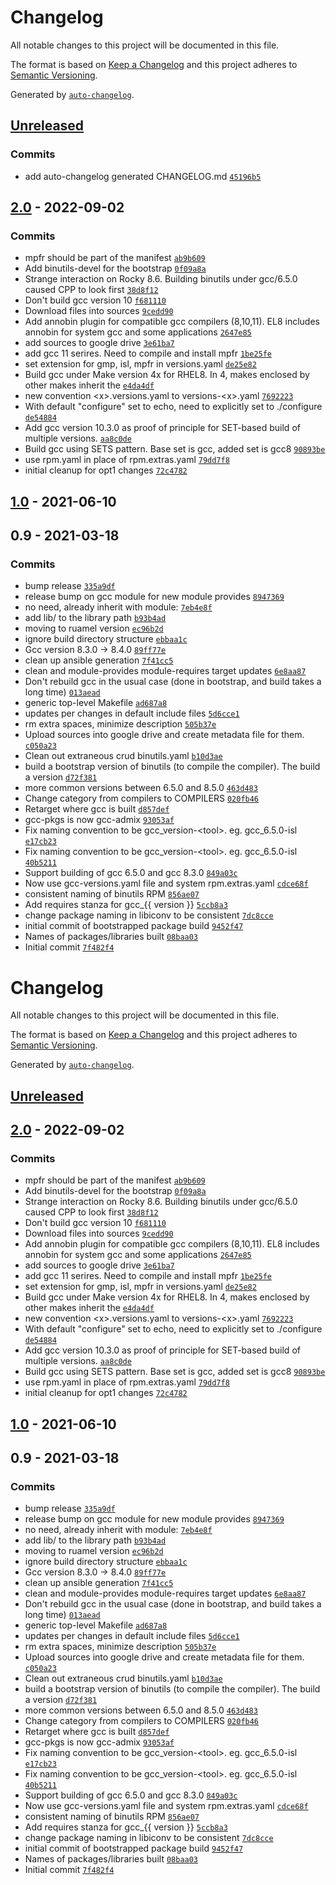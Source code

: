 # Changelog

All notable changes to this project will be documented in this file.

The format is based on [Keep a Changelog](https://keepachangelog.com/en/1.0.0/)
and this project adheres to [Semantic Versioning](https://semver.org/spec/v2.0.0.html).

Generated by [`auto-changelog`](https://github.com/CookPete/auto-changelog).

## [Unreleased](https://github.com/RCIC-UCI-Public/gcc-admix/compare/2.0...HEAD)

### Commits

- add auto-changelog generated CHANGELOG.md [`45196b5`](https://github.com/RCIC-UCI-Public/gcc-admix/commit/45196b56541d05d6de600c26052534ebca8a4343)

## [2.0](https://github.com/RCIC-UCI-Public/gcc-admix/compare/1.0...2.0) - 2022-09-02

### Commits

- mpfr should be part of the manifest [`ab9b609`](https://github.com/RCIC-UCI-Public/gcc-admix/commit/ab9b6092d1c2bfbe74dfd2581f60dc02a4e4b349)
- Add binutils-devel for the bootstrap [`0f09a8a`](https://github.com/RCIC-UCI-Public/gcc-admix/commit/0f09a8a6c833a2d6159a076428fda93cf58c3b19)
- Strange interaction on Rocky 8.6.  Building binutils under gcc/6.5.0 caused CPP to look first [`38d8f12`](https://github.com/RCIC-UCI-Public/gcc-admix/commit/38d8f12d8d9d0bb6547fac2cc56ea9a9546e92aa)
- Don't build gcc version 10 [`f681110`](https://github.com/RCIC-UCI-Public/gcc-admix/commit/f6811106b32b1215d7d0e7cf3fd48c55b3d5faeb)
- Download files into sources [`9cedd90`](https://github.com/RCIC-UCI-Public/gcc-admix/commit/9cedd90a3003526d004ddf3cc9864dbb75545518)
- Add annobin plugin for compatible gcc compilers (8,10,11). EL8 includes annobin for system gcc and some applications [`2647e85`](https://github.com/RCIC-UCI-Public/gcc-admix/commit/2647e857d1e52276c56da5d43b19862e84843774)
- add sources to google drive [`3e61ba7`](https://github.com/RCIC-UCI-Public/gcc-admix/commit/3e61ba7e28813f88b1a1102a54f1f804762454e7)
- add gcc 11 serires. Need to compile and install mpfr [`1be25fe`](https://github.com/RCIC-UCI-Public/gcc-admix/commit/1be25fe230629c2e1230092f5bf7b5e4e1c42e36)
- set extension for gmp, isl, mpfr in versions.yaml [`de25e82`](https://github.com/RCIC-UCI-Public/gcc-admix/commit/de25e82af15c894ffbfb9c28504330c70205f78c)
- Build gcc under Make version 4x for RHEL8.  In 4, makes enclosed by other makes inherit the [`e4da4df`](https://github.com/RCIC-UCI-Public/gcc-admix/commit/e4da4df9509da64692264e670d41651e4c294508)
- new convention &lt;x&gt;.versions.yaml to versions-&lt;x&gt;.yaml [`7692223`](https://github.com/RCIC-UCI-Public/gcc-admix/commit/76922230bd0301214328d72a4a0824a54380fee2)
- With default "configure" set to echo, need to explicitly set to ./configure [`de54884`](https://github.com/RCIC-UCI-Public/gcc-admix/commit/de5488414482c3afa41b9d593b779aa5d67e70ce)
- Add gcc version 10.3.0 as proof of principle for SET-based build of multiple versions. [`aa8c0de`](https://github.com/RCIC-UCI-Public/gcc-admix/commit/aa8c0deed150c527048fa321bf9b84a145ae9cb8)
- Build gcc using SETS pattern. Base set is gcc, added set is gcc8 [`90893be`](https://github.com/RCIC-UCI-Public/gcc-admix/commit/90893be92e9c39da4c7b812c743c5b8d511dcc7a)
- use rpm.yaml in place of rpm.extras.yaml [`79dd7f8`](https://github.com/RCIC-UCI-Public/gcc-admix/commit/79dd7f81af429fea84534edfc3b0c62d42992cf7)
- initial cleanup for opt1 changes [`72c4782`](https://github.com/RCIC-UCI-Public/gcc-admix/commit/72c4782fb0e6c0832de80c181605ab3210d13c75)

## [1.0](https://github.com/RCIC-UCI-Public/gcc-admix/compare/0.9...1.0) - 2021-06-10

## 0.9 - 2021-03-18

### Commits

- bump release [`335a9df`](https://github.com/RCIC-UCI-Public/gcc-admix/commit/335a9df683555237548d1625b209d48e12b24c5d)
- release bump on gcc module for new module provides [`8947369`](https://github.com/RCIC-UCI-Public/gcc-admix/commit/89473698a217122e1867577c0ba7e00fa2621906)
- no need, already inherit with module: [`7eb4e8f`](https://github.com/RCIC-UCI-Public/gcc-admix/commit/7eb4e8f956b0bb5ecb46d1e2a16ab98b058f27d5)
- add lib/  to the library path [`b93b4ad`](https://github.com/RCIC-UCI-Public/gcc-admix/commit/b93b4adc21e0df00429c90b501b1685518e1e784)
- moving to ruamel version [`ec96b2d`](https://github.com/RCIC-UCI-Public/gcc-admix/commit/ec96b2d78744ea4d6bf2b8603c3e327416fc606d)
- ignore build directory structure [`ebbaa1c`](https://github.com/RCIC-UCI-Public/gcc-admix/commit/ebbaa1c093fedd5504a12e8dd1f3428976d4e307)
- Gcc version 8.3.0 -&gt; 8.4.0 [`89ff77e`](https://github.com/RCIC-UCI-Public/gcc-admix/commit/89ff77e46676c19a01615278582b1df91e609414)
- clean up ansible generation [`7f41cc5`](https://github.com/RCIC-UCI-Public/gcc-admix/commit/7f41cc5499a1d62e0e52d960030737545a6361e4)
- clean and module-provides module-requires target updates [`6e8aa87`](https://github.com/RCIC-UCI-Public/gcc-admix/commit/6e8aa8756ff572a920898cd69d3f3dec29362ba0)
- Don't rebuild gcc in the usual case (done in bootstrap, and build takes a long time) [`013aead`](https://github.com/RCIC-UCI-Public/gcc-admix/commit/013aead010baa21250f390ecc10a795b339509d7)
- generic top-level Makefile [`ad687a8`](https://github.com/RCIC-UCI-Public/gcc-admix/commit/ad687a8095acae3c5e62ab548649030f9ad317a9)
- updates per changes in default include files [`5d6cce1`](https://github.com/RCIC-UCI-Public/gcc-admix/commit/5d6cce144dec1636c80689b571ff81f2a309e1c4)
- rm extra spaces, minimize description [`505b37e`](https://github.com/RCIC-UCI-Public/gcc-admix/commit/505b37e014cba4699e3631997c6d17f0236149e8)
- Upload sources into google drive and create metadata file for them. [`c050a23`](https://github.com/RCIC-UCI-Public/gcc-admix/commit/c050a235c7fe20adc1bd07d432605f2770ac18eb)
- Clean out extraneous crud binutils.yaml [`b10d3ae`](https://github.com/RCIC-UCI-Public/gcc-admix/commit/b10d3ae05a285a4b19c35f22826ed6b53d36416c)
- build a bootstrap version of binutils (to compile the compiler). The build a version [`d72f381`](https://github.com/RCIC-UCI-Public/gcc-admix/commit/d72f381e6f3b787a5f7522f6abc6e6db731a89be)
- more common versions between 6.5.0 and 8.5.0 [`463d483`](https://github.com/RCIC-UCI-Public/gcc-admix/commit/463d4837c83bf11e3753fcdcec05bbf28dbcbb1b)
- Change category from compilers to COMPILERS [`020fb46`](https://github.com/RCIC-UCI-Public/gcc-admix/commit/020fb46175693b3dbacb4b7504bce9ef4acb06f9)
- Retarget where gcc is built [`d857def`](https://github.com/RCIC-UCI-Public/gcc-admix/commit/d857defd365f9171183695b639d7a5a8395efa8e)
- gcc-pkgs is now gcc-admix [`93053af`](https://github.com/RCIC-UCI-Public/gcc-admix/commit/93053af41c2b6d5829f65e75ef64f33ad7007ebe)
- Fix naming convention to be gcc_version-&lt;tool&gt;. eg. gcc_6.5.0-isl [`e17cb23`](https://github.com/RCIC-UCI-Public/gcc-admix/commit/e17cb23ddc230cff15cc921c4f082ea4ffd3bcd0)
- Fix naming convention to be gcc_version-&lt;tool&gt;. eg. gcc_6.5.0-isl [`40b5211`](https://github.com/RCIC-UCI-Public/gcc-admix/commit/40b5211b2eb48d8b1b3b724865fa2edb8d472e97)
- Support building of gcc 6.5.0 and gcc 8.3.0 [`849a03c`](https://github.com/RCIC-UCI-Public/gcc-admix/commit/849a03c1edd22e2588616044c04d408dc91d199b)
- Now use gcc-versions.yaml file and system rpm.extras.yaml [`cdce68f`](https://github.com/RCIC-UCI-Public/gcc-admix/commit/cdce68f5264ef03ea37132ea5df5bd34139a89d0)
- consistent naming of binutils RPM [`856ae07`](https://github.com/RCIC-UCI-Public/gcc-admix/commit/856ae0742020c76be185a1170229cca45b70e061)
- Add requires stanza for gcc_{{ version }} [`5ccb8a3`](https://github.com/RCIC-UCI-Public/gcc-admix/commit/5ccb8a35f434ab67b373be822c4086dfdd5627a0)
- change package naming in libiconv to be consistent [`7dc8cce`](https://github.com/RCIC-UCI-Public/gcc-admix/commit/7dc8cce9fbe0aaf310832ea10bef93f521919e90)
- initial commit of bootstrapped package build [`9452f47`](https://github.com/RCIC-UCI-Public/gcc-admix/commit/9452f470361222636a8be68ac7dc44ce4995c689)
- Names of packages/libraries built [`08baa03`](https://github.com/RCIC-UCI-Public/gcc-admix/commit/08baa03342f195478ee456b60e5f147fd119e273)
- Initial commit [`7f482f4`](https://github.com/RCIC-UCI-Public/gcc-admix/commit/7f482f4363e73cb5ebe0246f6604153fee99a13e)

<!-- auto-changelog-above -->
# Changelog

All notable changes to this project will be documented in this file.

The format is based on [Keep a Changelog](https://keepachangelog.com/en/1.0.0/)
and this project adheres to [Semantic Versioning](https://semver.org/spec/v2.0.0.html).

Generated by [`auto-changelog`](https://github.com/CookPete/auto-changelog).

## [Unreleased](https://github.com/RCIC-UCI-Public/gcc-admix/compare/2.0...HEAD)

## [2.0](https://github.com/RCIC-UCI-Public/gcc-admix/compare/1.0...2.0) - 2022-09-02

### Commits

- mpfr should be part of the manifest [`ab9b609`](https://github.com/RCIC-UCI-Public/gcc-admix/commit/ab9b6092d1c2bfbe74dfd2581f60dc02a4e4b349)
- Add binutils-devel for the bootstrap [`0f09a8a`](https://github.com/RCIC-UCI-Public/gcc-admix/commit/0f09a8a6c833a2d6159a076428fda93cf58c3b19)
- Strange interaction on Rocky 8.6.  Building binutils under gcc/6.5.0 caused CPP to look first [`38d8f12`](https://github.com/RCIC-UCI-Public/gcc-admix/commit/38d8f12d8d9d0bb6547fac2cc56ea9a9546e92aa)
- Don't build gcc version 10 [`f681110`](https://github.com/RCIC-UCI-Public/gcc-admix/commit/f6811106b32b1215d7d0e7cf3fd48c55b3d5faeb)
- Download files into sources [`9cedd90`](https://github.com/RCIC-UCI-Public/gcc-admix/commit/9cedd90a3003526d004ddf3cc9864dbb75545518)
- Add annobin plugin for compatible gcc compilers (8,10,11). EL8 includes annobin for system gcc and some applications [`2647e85`](https://github.com/RCIC-UCI-Public/gcc-admix/commit/2647e857d1e52276c56da5d43b19862e84843774)
- add sources to google drive [`3e61ba7`](https://github.com/RCIC-UCI-Public/gcc-admix/commit/3e61ba7e28813f88b1a1102a54f1f804762454e7)
- add gcc 11 serires. Need to compile and install mpfr [`1be25fe`](https://github.com/RCIC-UCI-Public/gcc-admix/commit/1be25fe230629c2e1230092f5bf7b5e4e1c42e36)
- set extension for gmp, isl, mpfr in versions.yaml [`de25e82`](https://github.com/RCIC-UCI-Public/gcc-admix/commit/de25e82af15c894ffbfb9c28504330c70205f78c)
- Build gcc under Make version 4x for RHEL8.  In 4, makes enclosed by other makes inherit the [`e4da4df`](https://github.com/RCIC-UCI-Public/gcc-admix/commit/e4da4df9509da64692264e670d41651e4c294508)
- new convention &lt;x&gt;.versions.yaml to versions-&lt;x&gt;.yaml [`7692223`](https://github.com/RCIC-UCI-Public/gcc-admix/commit/76922230bd0301214328d72a4a0824a54380fee2)
- With default "configure" set to echo, need to explicitly set to ./configure [`de54884`](https://github.com/RCIC-UCI-Public/gcc-admix/commit/de5488414482c3afa41b9d593b779aa5d67e70ce)
- Add gcc version 10.3.0 as proof of principle for SET-based build of multiple versions. [`aa8c0de`](https://github.com/RCIC-UCI-Public/gcc-admix/commit/aa8c0deed150c527048fa321bf9b84a145ae9cb8)
- Build gcc using SETS pattern. Base set is gcc, added set is gcc8 [`90893be`](https://github.com/RCIC-UCI-Public/gcc-admix/commit/90893be92e9c39da4c7b812c743c5b8d511dcc7a)
- use rpm.yaml in place of rpm.extras.yaml [`79dd7f8`](https://github.com/RCIC-UCI-Public/gcc-admix/commit/79dd7f81af429fea84534edfc3b0c62d42992cf7)
- initial cleanup for opt1 changes [`72c4782`](https://github.com/RCIC-UCI-Public/gcc-admix/commit/72c4782fb0e6c0832de80c181605ab3210d13c75)

## [1.0](https://github.com/RCIC-UCI-Public/gcc-admix/compare/0.9...1.0) - 2021-06-10

## 0.9 - 2021-03-18

### Commits

- bump release [`335a9df`](https://github.com/RCIC-UCI-Public/gcc-admix/commit/335a9df683555237548d1625b209d48e12b24c5d)
- release bump on gcc module for new module provides [`8947369`](https://github.com/RCIC-UCI-Public/gcc-admix/commit/89473698a217122e1867577c0ba7e00fa2621906)
- no need, already inherit with module: [`7eb4e8f`](https://github.com/RCIC-UCI-Public/gcc-admix/commit/7eb4e8f956b0bb5ecb46d1e2a16ab98b058f27d5)
- add lib/  to the library path [`b93b4ad`](https://github.com/RCIC-UCI-Public/gcc-admix/commit/b93b4adc21e0df00429c90b501b1685518e1e784)
- moving to ruamel version [`ec96b2d`](https://github.com/RCIC-UCI-Public/gcc-admix/commit/ec96b2d78744ea4d6bf2b8603c3e327416fc606d)
- ignore build directory structure [`ebbaa1c`](https://github.com/RCIC-UCI-Public/gcc-admix/commit/ebbaa1c093fedd5504a12e8dd1f3428976d4e307)
- Gcc version 8.3.0 -&gt; 8.4.0 [`89ff77e`](https://github.com/RCIC-UCI-Public/gcc-admix/commit/89ff77e46676c19a01615278582b1df91e609414)
- clean up ansible generation [`7f41cc5`](https://github.com/RCIC-UCI-Public/gcc-admix/commit/7f41cc5499a1d62e0e52d960030737545a6361e4)
- clean and module-provides module-requires target updates [`6e8aa87`](https://github.com/RCIC-UCI-Public/gcc-admix/commit/6e8aa8756ff572a920898cd69d3f3dec29362ba0)
- Don't rebuild gcc in the usual case (done in bootstrap, and build takes a long time) [`013aead`](https://github.com/RCIC-UCI-Public/gcc-admix/commit/013aead010baa21250f390ecc10a795b339509d7)
- generic top-level Makefile [`ad687a8`](https://github.com/RCIC-UCI-Public/gcc-admix/commit/ad687a8095acae3c5e62ab548649030f9ad317a9)
- updates per changes in default include files [`5d6cce1`](https://github.com/RCIC-UCI-Public/gcc-admix/commit/5d6cce144dec1636c80689b571ff81f2a309e1c4)
- rm extra spaces, minimize description [`505b37e`](https://github.com/RCIC-UCI-Public/gcc-admix/commit/505b37e014cba4699e3631997c6d17f0236149e8)
- Upload sources into google drive and create metadata file for them. [`c050a23`](https://github.com/RCIC-UCI-Public/gcc-admix/commit/c050a235c7fe20adc1bd07d432605f2770ac18eb)
- Clean out extraneous crud binutils.yaml [`b10d3ae`](https://github.com/RCIC-UCI-Public/gcc-admix/commit/b10d3ae05a285a4b19c35f22826ed6b53d36416c)
- build a bootstrap version of binutils (to compile the compiler). The build a version [`d72f381`](https://github.com/RCIC-UCI-Public/gcc-admix/commit/d72f381e6f3b787a5f7522f6abc6e6db731a89be)
- more common versions between 6.5.0 and 8.5.0 [`463d483`](https://github.com/RCIC-UCI-Public/gcc-admix/commit/463d4837c83bf11e3753fcdcec05bbf28dbcbb1b)
- Change category from compilers to COMPILERS [`020fb46`](https://github.com/RCIC-UCI-Public/gcc-admix/commit/020fb46175693b3dbacb4b7504bce9ef4acb06f9)
- Retarget where gcc is built [`d857def`](https://github.com/RCIC-UCI-Public/gcc-admix/commit/d857defd365f9171183695b639d7a5a8395efa8e)
- gcc-pkgs is now gcc-admix [`93053af`](https://github.com/RCIC-UCI-Public/gcc-admix/commit/93053af41c2b6d5829f65e75ef64f33ad7007ebe)
- Fix naming convention to be gcc_version-&lt;tool&gt;. eg. gcc_6.5.0-isl [`e17cb23`](https://github.com/RCIC-UCI-Public/gcc-admix/commit/e17cb23ddc230cff15cc921c4f082ea4ffd3bcd0)
- Fix naming convention to be gcc_version-&lt;tool&gt;. eg. gcc_6.5.0-isl [`40b5211`](https://github.com/RCIC-UCI-Public/gcc-admix/commit/40b5211b2eb48d8b1b3b724865fa2edb8d472e97)
- Support building of gcc 6.5.0 and gcc 8.3.0 [`849a03c`](https://github.com/RCIC-UCI-Public/gcc-admix/commit/849a03c1edd22e2588616044c04d408dc91d199b)
- Now use gcc-versions.yaml file and system rpm.extras.yaml [`cdce68f`](https://github.com/RCIC-UCI-Public/gcc-admix/commit/cdce68f5264ef03ea37132ea5df5bd34139a89d0)
- consistent naming of binutils RPM [`856ae07`](https://github.com/RCIC-UCI-Public/gcc-admix/commit/856ae0742020c76be185a1170229cca45b70e061)
- Add requires stanza for gcc_{{ version }} [`5ccb8a3`](https://github.com/RCIC-UCI-Public/gcc-admix/commit/5ccb8a35f434ab67b373be822c4086dfdd5627a0)
- change package naming in libiconv to be consistent [`7dc8cce`](https://github.com/RCIC-UCI-Public/gcc-admix/commit/7dc8cce9fbe0aaf310832ea10bef93f521919e90)
- initial commit of bootstrapped package build [`9452f47`](https://github.com/RCIC-UCI-Public/gcc-admix/commit/9452f470361222636a8be68ac7dc44ce4995c689)
- Names of packages/libraries built [`08baa03`](https://github.com/RCIC-UCI-Public/gcc-admix/commit/08baa03342f195478ee456b60e5f147fd119e273)
- Initial commit [`7f482f4`](https://github.com/RCIC-UCI-Public/gcc-admix/commit/7f482f4363e73cb5ebe0246f6604153fee99a13e)
